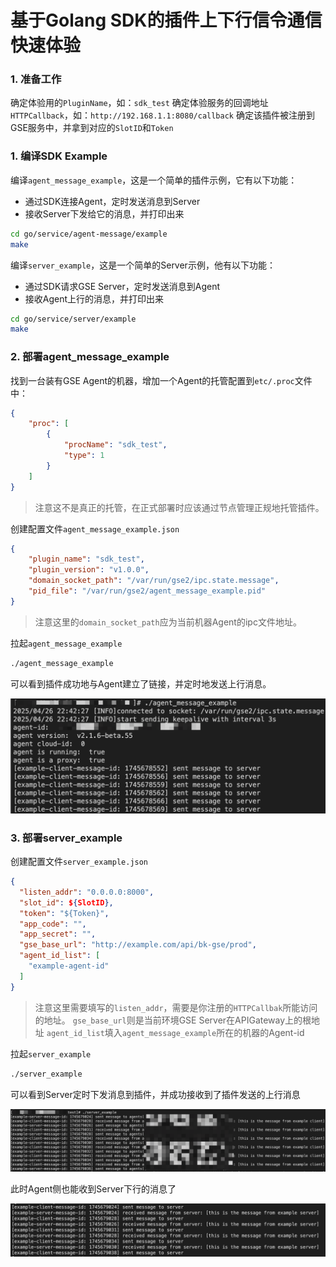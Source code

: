 # 基于Golang SDK的插件上下行信令通信快速体验

### 1. 准备工作
确定体验用的`PluginName`，如：`sdk_test`
确定体验服务的回调地址`HTTPCallback`，如：`http://192.168.1.1:8080/callback`
确定该插件被注册到GSE服务中，并拿到对应的`SlotID`和`Token`

### 1. 编译SDK Example

编译`agent_message_example`，这是一个简单的插件示例，它有以下功能：
- 通过SDK连接Agent，定时发送消息到Server
- 接收Server下发给它的消息，并打印出来

```bash
cd go/service/agent-message/example
make
```

编译`server_example`，这是一个简单的Server示例，他有以下功能：
- 通过SDK请求GSE Server，定时发送消息到Agent
- 接收Agent上行的消息，并打印出来

```bash
cd go/service/server/example
make
```

### 2. 部署agent_message_example
找到一台装有GSE Agent的机器，增加一个Agent的托管配置到`etc/.proc`文件中：
```json
{
    "proc": [
        {
            "procName": "sdk_test",
            "type": 1
        }
    ]
}
```
> 注意这不是真正的托管，在正式部署时应该通过节点管理正规地托管插件。

创建配置文件`agent_message_example.json`

```json
{
    "plugin_name": "sdk_test",
    "plugin_version": "v1.0.0",
    "domain_socket_path": "/var/run/gse2/ipc.state.message",
    "pid_file": "/var/run/gse2/agent_message_example.pid"
}
```
> 注意这里的`domain_socket_path`应为当前机器Agent的ipc文件地址。

拉起`agent_message_example`

```bash
./agent_message_example
```

可以看到插件成功地与Agent建立了链接，并定时地发送上行消息。

![img](img/plugin_message_agent_print.png)

### 3. 部署server_example
创建配置文件`server_example.json`

```json
{
  "listen_addr": "0.0.0.0:8000",
  "slot_id": ${SlotID},
  "token": "${Token}",
  "app_code": "",
  "app_secret": "",
  "gse_base_url": "http://example.com/api/bk-gse/prod",
  "agent_id_list": [
    "example-agent-id"
  ]
}
```
> 注意这里需要填写的`listen_addr`，需要是你注册的`HTTPCallbak`所能访问的地址。
> `gse_base_url`则是当前环境GSE Server在APIGateway上的根地址
> `agent_id_list`填入`agent_message_example`所在的机器的Agent-id

拉起`server_example`

```bash
./server_example
```

可以看到Server定时下发消息到插件，并成功接收到了插件发送的上行消息

![img](img/plugin_message_server_print.png)

此时Agent侧也能收到Server下行的消息了

![img](img/plugin_message_agent_print_after.png)